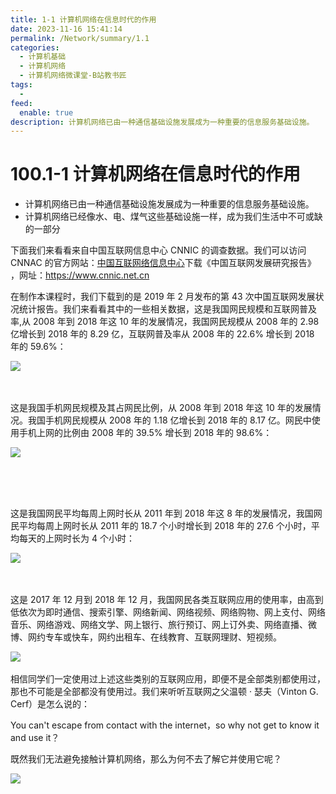 ```yaml
---
title: 1-1 计算机网络在信息时代的作用
date: 2023-11-16 15:41:14
permalink: /Network/summary/1.1
categories:
  - 计算机基础
  - 计算机网络
  - 计算机网络微课堂-B站教书匠
tags:
  - 
feed:
  enable: true
description: 计算机网络已由一种通信基础设施发展成为一种重要的信息服务基础设施。
---
```


# 100.1-1 计算机网络在信息时代的作用

* 计算机网络已由一种通信基础设施发展成为一种重要的信息服务基础设施。
* 计算机网络已经像水、电、煤气这些基础设施一样，成为我们生活中不可或缺的一部分

<!-- more -->


下面我们来看看来自中国互联网信息中心 CNNIC 的调查数据。我们可以访问 CNNAC 的官方网站：[中国互联网络信息中心](https://www.cnnic.net.cn/)下载《中国互联网发展研究报告》 ，网址：https://www.cnnic.net.cn

在制作本课程时，我们下载到的是 2019 年 2 月发布的第 43 次中国互联网发展状况统计报告。我们来看看其中的一些相关数据，这是我国网民规模和互联网普及率,从 2008 年到 2018 年这 10 年的发展情况，我国网民规模从 2008 年的 2.98 亿增长到 2018 年的 8.29 亿，互联网普及率从 2008 年的 22.6% 增长到 2018 年的 59.6%：

​![](https://image.peterjxl.com/blog/image-20220112204824-3ruvgk9.png)​

‍

这是我国手机网民规模及其占网民比例，从 2008 年到 2018 年这 10 年的发展情况。我国手机网民规模从 2008 年的 1.18 亿增长到 2018 年的 8.17 亿。网民中使用手机上网的比例由 2008 年的 39.5% 增长到 2018 年的 98.6%：

​![](https://image.peterjxl.com/blog/image-20220112204854-6o6k44m.png)​

‍

‍

这是我国网民平均每周上网时长从 2011 年到 2018 年这 8 年的发展情况，我国网民平均每周上网时长从 2011 年的 18.7 个小时增长到 2018 年的 27.6 个小时，平均每天的上网时长为 4 个小时：

​![](https://image.peterjxl.com/blog/image-20220112204929-q7hvm87.png)​

‍

这是 2017 年 12 月到 2018 年 12 月，我国网民各类互联网应用的使用率，由高到低依次为即时通信、搜索引擎、网络新闻、网络视频、网络购物、网上支付、网络音乐、网络游戏、网络文学、网上银行、旅行预订、网上订外卖、网络直播、微博、网约专车或快车，网约出租车、在线教育、互联网理财、短视频。

​![](https://image.peterjxl.com/blog/image-20220112205009-szntr65.png)​

相信同学们一定使用过上述这些类别的互联网应用，即便不是全部类别都使用过，那也不可能是全部都没有使用过。我们来听听互联网之父温顿 · 瑟夫（Vinton G. Cerf）是怎么说的：

You can't escape from contact with the internet，so why not get to know it and use it？

既然我们无法避免接触计算机网络，那么为何不去了解它并使用它呢？

​![](https://image.peterjxl.com/blog/image-20240523150122-tnzqb49.png)​

‍

‍

‍

